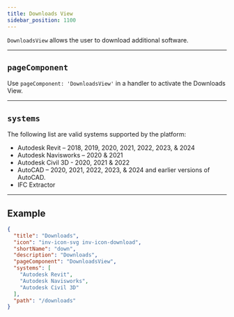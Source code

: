 ```yaml
---
title: Downloads View
sidebar_position: 1100
---
```


`DownloadsView` allows the user to download additional software.

---

## `pageComponent`

Use `pageComponent: 'DownloadsView'` in a handler to activate the Downloads View.

---

## `systems`

The following list are valid systems supported by the platform:

- Autodesk Revit – 2018, 2019, 2020, 2021, 2022, 2023, & 2024
- Autodesk Navisworks – 2020 & 2021
- Autodesk Civil 3D - 2020, 2021 & 2022
- AutoCAD – 2020, 2021, 2022, 2023, & 2024 and earlier versions of AutoCAD.
- IFC Extractor

---

## Example

```json
{
  "title": "Downloads",
  "icon": "inv-icon-svg inv-icon-download",
  "shortName": "down",
  "description": "Downloads",
  "pageComponent": "DownloadsView",
  "systems": [
    "Autodesk Revit", 
    "Autodesk Navisworks", 
    "Autodesk Civil 3D"
  ],
  "path": "/downloads"
}
```